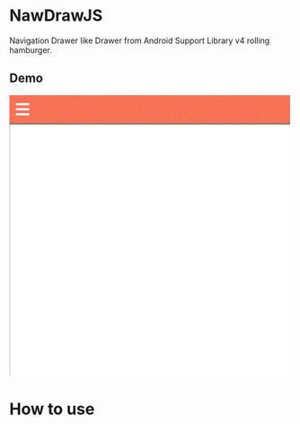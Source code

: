 # NawDrawJS
Navigation Drawer like Drawer from Android Support Library v4 rolling hamburger.
## Demo
<img src="demo/demo.gif">

# How to use
